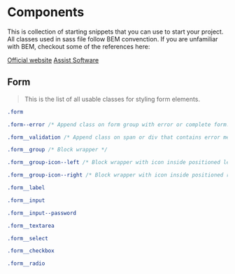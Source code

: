 # Components

This is collection of starting snippets that you can use to start your project.
All classes used in sass file follow BEM convenction. If you are unfamiliar with BEM, checkout some of the references here:

[Official website]('http://getbem.com/introduction/')
[Assist Software]('https://assist-software.net/blog/css-guideline-tutorial-bem-sass')

## Form

> This is the list of all usable classes for styling form elements.

```css
.form

.form--error /* Append class on form group with error or complete form. */

.form__validation /* Append class on span or div that contains error message. */

.form__group /* Block wrapper */

.form__group-icon--left /* Block wrapper with icon inside positioned left. */

.form__group-icon--right /* Block wrapper with icon inside positioned right. */

.form__label

.form__input

.form__input--password

.form__textarea

.form__select

.form__checkbox

.form__radio
```
